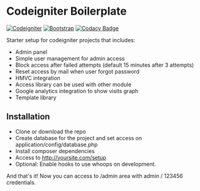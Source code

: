 # Codeigniter Boilerplate

[![Codeigniter](https://img.shields.io/badge/Codeigniter-v3.1.0-orange.svg)](http://codeigniter.com/)
[![Bootstrap](https://img.shields.io/badge/Bootstrap-v3.3.6-6f5499.svg)](http://getbootstrap.com/)
[![Codacy Badge](https://api.codacy.com/project/badge/grade/91def6b56ce945e2a1a52c99a804cb10)](https://www.codacy.com/app/roverwire/ci-starter)

Starter setup for codeigniter projects that includes:

- Admin panel
- Simple user management for admin access
- Block access after failed attempts (default 15 minutes after 3 attempts)
- Reset access by mail when user forgot password
- HMVC integration
- Access library can be used with other module
- Google analytics integration to show visits graph
- Template library

## Installation

- Clone or download the repo
- Create database for the project and set access on application/config/database.php
- Install composer dependencies
- Access to http://yoursite.com/setup
- Optional: Enable hooks to use whoops on development.

And that's it! Now you can access to /admin area with admin / 123456 credentials.
